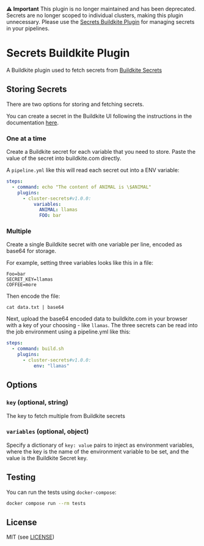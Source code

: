 **⚠️ Important**
This plugin is no longer maintained and has been deprecated. Secrets are no longer scoped to individual clusters, making this plugin unnecessary. Please use the [Secrets Buildkite Plugin](https://github.com/buildkite-plugins/secrets-buildkite-plugin) for managing secrets in your pipelines.

# Secrets Buildkite Plugin

A Buildkite plugin used to fetch secrets from [Buildkite Secrets](https://buildkite.com/docs/pipelines/security/secrets/buildkite-secrets)

## Storing Secrets

There are two options for storing and fetching secrets.

You can create a secret in the Buildkite UI following the instructions in the documentation [here](https://buildkite.com/docs/pipelines/security/secrets/buildkite-secrets#create-a-secret-using-the-buildkite-interface).

### One at a time

Create a Buildkite secret for each variable that you need to store. Paste the value of the secret into buildkite.com directly.

A `pipeline.yml` like this will read each secret out into a ENV variable:

```yml
steps:
  - command: echo "The content of ANIMAL is \$ANIMAL"
    plugins:
      - cluster-secrets#v1.0.0:
          variables:
            ANIMAL: llamas
            FOO: bar
```

### Multiple

Create a single Buildkite secret with one variable per line, encoded as base64 for storage.

For example, setting three variables looks like this in a file:

```shell
Foo=bar
SECRET_KEY=llamas
COFFEE=more
```

Then encode the file:

```shell
cat data.txt | base64
```

Next, upload the base64 encoded data to buildkite.com in your browser with a
key of your choosing - like `llamas`. The three secrets can be read into the
job environment using a pipeline.yml like this:

```yaml
steps:
  - command: build.sh
    plugins:
      - cluster-secrets#v1.0.0:
          env: "llamas"
```

## Options

### `key` (optional, string)
The key to fetch multiple from Buildkite secrets

### `variables` (optional, object)
Specify a dictionary of `key: value` pairs to inject as environment variables, where the key is the name of the
environment variable to be set, and the value is the Buildkite Secret key.

## Testing
You can run the tests using `docker-compose`:
```bash
docker compose run --rm tests
```

## License

MIT (see [LICENSE](LICENSE))
